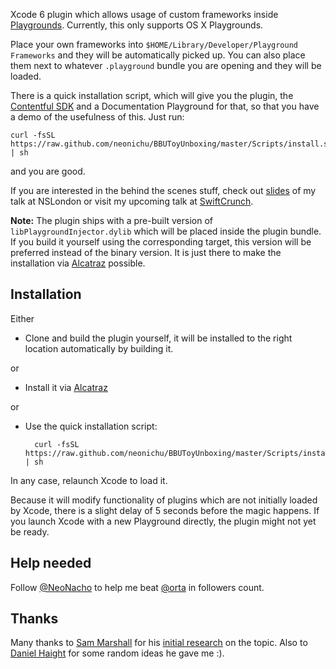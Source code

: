 Xcode 6 plugin which allows usage of custom frameworks inside [Playgrounds][4]. Currently, this only supports OS X Playgrounds.

Place your own frameworks into `$HOME/Library/Developer/Playground Frameworks` and they will be automatically picked up. You can also place them next to whatever `.playground` bundle you are opening and they will be loaded.

There is a quick installation script, which will give you the plugin, the [Contentful SDK][8] and a Documentation Playground for that, so that you have a demo of the usefulness of this. Just run:

    curl -fsSL https://raw.github.com/neonichu/BBUToyUnboxing/master/Scripts/install.sh | sh

and you are good.

If you are interested in the behind the scenes stuff, check out [slides][5] of my talk at NSLondon or visit my upcoming talk at [SwiftCrunch][6].

**Note:** The plugin ships with a pre-built version of `libPlaygroundInjector.dylib` which will be placed inside the plugin bundle. If you build it yourself using the corresponding target, this version will be preferred instead of the binary version. It is just there to make the installation via [Alcatraz][7] possible.

## Installation

Either

- Clone and build the plugin yourself, it will be installed to the right location automatically by building it.

or

- Install it via [Alcatraz][7]

or

- Use the quick installation script:

        curl -fsSL https://raw.github.com/neonichu/BBUToyUnboxing/master/Scripts/install.sh | sh

In any case, relaunch Xcode to load it.

Because it will modify functionality of plugins which are not initially loaded by Xcode, there is a slight delay of 5 seconds before the magic happens. If you launch Xcode with a new Playground directly, the plugin might not yet be ready.

## Help needed

Follow [@NeoNacho](https://twitter.com/NeoNacho) to help me beat [@orta](https://twitter.com/orta) in followers count.

## Thanks

Many thanks to [Sam Marshall][1] for his [initial research][2] on the topic. Also to [Daniel Haight][3] for some random ideas he gave me :).


[1]: https://github.com/samdmarshall
[2]: http://samdmarshall.com/blog/custom_frameworks_and_swift.html
[3]: https://github.com/confidenceJuice
[4]: https://developer.apple.com/library/prerelease/ios/recipes/xcode_help-source_editor/ExploringandEvaluatingSwiftCodeinaPlayground/ExploringandEvaluatingSwiftCodeinaPlayground.html
[5]: https://speakerdeck.com/neonichu/custom-playgrounds
[6]: http://swiftcrunch.com
[7]: http://alcatraz.io/
[8]: https://www.contentful.com/
